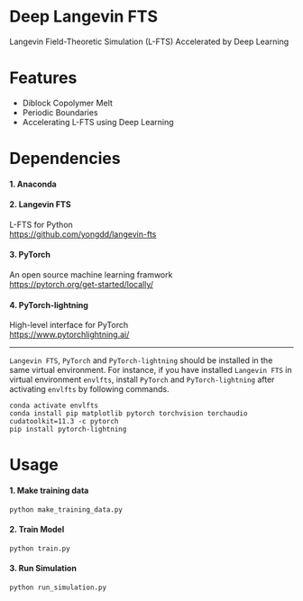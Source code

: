 # Deep Langevin FTS
Langevin Field-Theoretic Simulation (L-FTS) Accelerated by Deep Learning

# Features
* Diblock Copolymer Melt
* Periodic Boundaries  
* Accelerating L-FTS using Deep Learning

# Dependencies

#### 1. Anaconda

#### 2. Langevin FTS
  L-FTS for Python   
  https://github.com/yongdd/langevin-fts

#### 3. PyTorch
  An open source machine learning framwork   
  https://pytorch.org/get-started/locally/

#### 4. PyTorch-lightning
  High-level interface for PyTorch   
  https://www.pytorchlightning.ai/

* * *
`Langevin FTS`, `PyTorch` and `PyTorch-lightning` should be installed in the same virtual environment. For instance, if you have installed `Langevin FTS` in virtual environment `envlfts`, install `PyTorch` and `PyTorch-lightning` after activating `envlfts` by following commands.   
   
  `conda activate envlfts`   
  `conda install pip matplotlib pytorch torchvision torchaudio cudatoolkit=11.3 -c pytorch`   
  `pip install pytorch-lightning`   
  
# Usage

#### 1. Make training data
  `python make_training_data.py`
  
#### 2. Train Model
  `python train.py`

#### 3. Run Simulation
  `python run_simulation.py`
